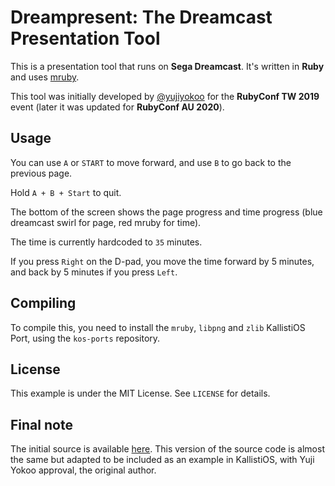 # Dreampresent: The Dreamcast Presentation Tool

This is a presentation tool that runs on **Sega Dreamcast**. It's written in 
**Ruby** and uses [mruby](https://mruby.org/).

This tool was initially developed by [@yujiyokoo](https://github.com/yujiyokoo) 
for the **RubyConf TW 2019** event (later it was updated for 
**RubyConf AU 2020**).

## Usage

You can use `A` or `START` to move forward, and use `B` to go back to the
previous page.

Hold `A + B + Start` to quit.

The bottom of the screen shows the page progress and time progress (blue
dreamcast swirl for page, red mruby for time).

The time is currently hardcoded to `35` minutes.

If you press `Right` on the D-pad, you move the time forward by 5 minutes,
and back by 5 minutes if you press `Left`.

## Compiling

To compile this, you need to install the `mruby`, `libpng` and `zlib` KallistiOS
Port, using the `kos-ports` repository.

## License

This example is under the MIT License. See `LICENSE` for details.

## Final note

The initial source is available [here](https://github.com/yujiyokoo/dreampresent).
This version of the source code is almost the same but adapted to be included as
an example in KallistiOS, with Yuji Yokoo approval, the original author.
